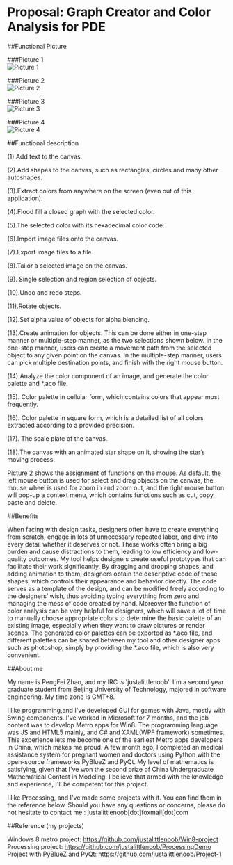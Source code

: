 Proposal: Graph Creator and Color Analysis for PDE
======

##Functional Picture

###Picture 1  
![Picture 1](https://github.com/justalittlenoob/GSoC-2015/blob/master/pic/picture1.png)

###Picture 2  
![Picture 2](https://github.com/justalittlenoob/GSoC-2015/blob/master/pic/picture2.png)

###Picture 3  
![Picture 3](https://github.com/justalittlenoob/GSoC-2015/blob/master/pic/picture3.png)

###Picture 4  
![Picture 4](https://github.com/justalittlenoob/GSoC-2015/blob/master/pic/picture4.png)

##Functional description

(1).Add text to the canvas.

(2).Add shapes to the canvas, such as rectangles, circles and many other autoshapes.

(3).Extract colors from anywhere on the screen (even out of this application).

(4).Flood fill a closed graph with the selected color.

(5).The selected color with its hexadecimal color code.

(6).Import image files onto the canvas.

(7).Export image files to a file.

(8).Tailor a selected image on the canvas.

(9). Single selection and region selection of objects.

(10).Undo and redo steps.

(11).Rotate objects.

(12).Set alpha value of objects for alpha blending.

(13).Create animation for objects. This can be done either in one-step manner or multiple-step manner, as the two selections shown below. In the one-step manner, users can create a movement path from the selected object to any given point on the canvas. In the multiple-step manner, users can pick multiple destination points, and finish with the right mouse button.

(14).Analyze the color component of an image, and generate the color palette and *.aco file.

(15). Color palette in cellular form, which contains colors that appear most frequently.

(16). Color palette in square form, which is a detailed list of all colors extracted according to a provided precision.

(17). The scale plate of the canvas.

(18).The canvas with an animated star shape on it, showing the star’s moving process.

Picture 2 shows the assignment of functions on the mouse. As default, the left mouse button is used for select and drag objects on the canvas, the mouse wheel is used for zoom in and zoom out, and the right mouse button will pop-up a context menu, which contains functions such as cut, copy, paste and delete.

##Benefits

When facing with design tasks, designers often have to create everything from scratch, engage in lots
of unnecessary repeated labor, and dive into every detail whether it deserves or not. These works 
often bring a big burden and cause distractions to them, leading to low efficiency and low-quality outcomes.
My tool helps designers create useful prototypes that can facilitate their work significantly. By dragging and 
dropping shapes, and adding animation to them, designers obtain the descriptive code of these shapes, 
which controls their appearance and behavior directly. The code serves as a template of the design, 
and can be modified freely according to the designers’ wish, thus avoiding typing everything from zero 
and managing the mess of code created by hand.
Moreover the function of color analysis can be very helpful for designers, which will save a lot of time to 
manually choose appropriate colors to determine the basic palette of an existing image, especially when 
they want to draw pictures or render scenes. The generated color palettes can be exported as *.aco file, 
and different palettes can be shared between my tool and other designer apps such as photoshop, simply 
by providing the *.aco file, which is also very convenient.

##About me

My name is PengFei Zhao, and my IRC is 'justalittlenoob'. I'm a second year graduate student from 
Beijing University of Technology, majored in software engineering. My time zone is GMT+8.

I like programming,and I've developed GUI for games with Java, mostly with Swing components. 
I've worked in Microsoft for 7 months, and the job content was to develop Metro apps for Win8. The programming
language was JS and HTML5 mainly, and C# and XAML(WPF framework) sometimes. This experience lets 
me become one of the earliest Metro apps developers in China, which makes me proud. A few month ago, 
I completed an medical assistance system for pregnant women and doctors using Python with the 
open-source frameworks PyBlueZ and PyQt. My level of mathematics is satisfying, given that I've won 
the second prize of China Undergraduate Mathematical Contest in Modeling. I believe that armed with the 
knowledge and experience, I'll be competent for this project.

I like Processing, and I've made some projects with it. You can find them in the reference below.
Should you have any questions or concerns, please do not hesitate to contact me : justalittlenoob[dot]foxmail[dot]com

##Reference (my projects)

Windows 8 metro project: https://github.com/justalittlenoob/Win8-project
Processing project: https://github.com/justalittlenoob/ProcessingDemo
Project with PyBlueZ and PyQt: https://github.com/justalittlenoob/Project-1

